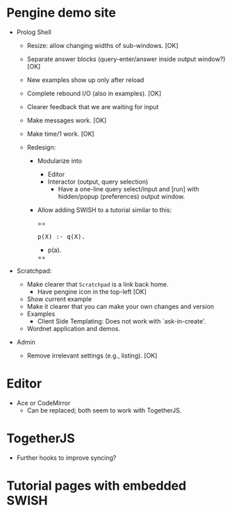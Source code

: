 # Pengine demo site

* Prolog Shell
  - Resize: allow changing widths of sub-windows.                           [OK]
  - Separate answer blocks (query-enter/answer inside output window?)       [OK]
  - New examples show up only after reload
  - Complete rebound I/O (also in examples).				    [OK]
  - Clearer feedback that we are waiting for input
  - Make messages work.							    [OK]
  - Make time/1 work.							    [OK]

  - Redesign:
    - Modularize into
      - Editor
      - Interactor (output, query selection)
        - Have a one-line query select/input and [run] with
          hidden/popup (preferences) output window.
    - Allow adding SWISH to a tutorial similar to this:

      ==
      <div class="swish">
      <pre class="code">
      p(X) :- q(X).
      </pre>
      <ul class="examples">
      <li>p(a).
      </ul>
      </div>
      ==

* Scratchpad:
  - Make clearer that `Scratchpad` is a link back home.
    - Have pengine icon in the top-left					   [OK]
  - Show current example
  - Make it clearer that you can make your own changes and version
  - Examples
    - Client Side Templating: Does not work with `ask-in-create'.
  - Wordnet application and demos.

* Admin
  - Remove irrelevant settings (e.g., listing).                            [OK]

# Editor

  - Ace or CodeMirror
    - Can be replaced; both seem to work with TogetherJS.

# TogetherJS

  - Further hooks to improve syncing?

# Tutorial pages with embedded SWISH

